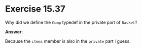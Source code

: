 # Exercise 15.37

Why did we define the `Comp` typedef in the private part of `Basket`?

**Answer**:

Because the `items` member is also in the `private` part I guess.
